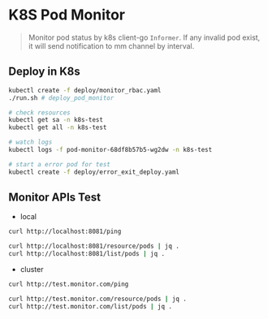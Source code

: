 # K8S Pod Monitor

> Monitor pod status by k8s client-go `Informer`. If any invalid pod exist, it will send notification to mm channel by interval.
>

## Deploy in K8s

```sh
kubectl create -f deploy/monitor_rbac.yaml
./run.sh # deploy_pod_monitor

# check resources
kubectl get sa -n k8s-test
kubectl get all -n k8s-test

# watch logs
kubectl logs -f pod-monitor-68df8b57b5-wg2dw -n k8s-test

# start a error pod for test
kubectl create -f deploy/error_exit_deploy.yaml
```

## Monitor APIs Test

- local

```sh
curl http://localhost:8081/ping

curl http://localhost:8081/resource/pods | jq .
curl http://localhost:8081/list/pods | jq .
```

- cluster

```sh
curl http://test.monitor.com/ping

curl http://test.monitor.com/resource/pods | jq .
curl http://test.monitor.com/list/pods | jq .
```

